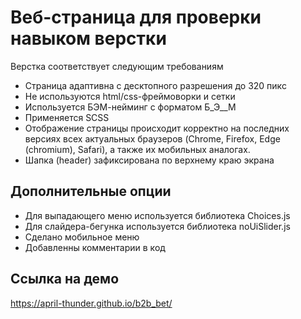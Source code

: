 
# Веб-страница для проверки навыком верстки

Верстка соответствует следующим требованиям

- Страница адаптивна с десктопного разрешения до 320 пикс
- Не используются html/css-фреймоворки и сетки
- Используется БЭМ-нейминг с форматом Б_Э__М
- Применяется SCSS
- Отображение страницы происходит корректно на последних версиях всех
актуальных браузеров (Chrome, Firefox, Edge (chromium), Safari), а также их
мобильных аналогах.
- Шапка (header) зафиксирована по верхнему краю экрана

## Дополнительные опции

- Для выпадающего меню используется библиотека Choices.js
- Для слайдера-бегунка используется библиотека noUiSlider.js
- Сделано мобильное меню
- Добавленны комментарии в код


## Ссылка на демо
https://april-thunder.github.io/b2b_bet/